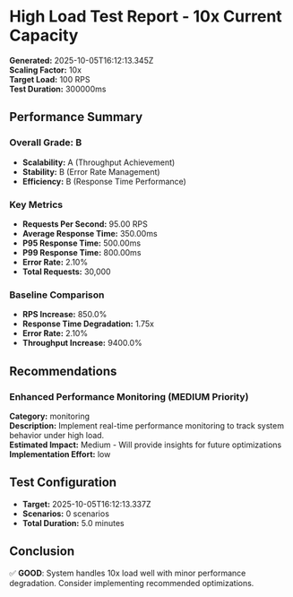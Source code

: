 # High Load Test Report - 10x Current Capacity

**Generated:** 2025-10-05T16:12:13.345Z  
**Scaling Factor:** 10x  
**Target Load:** 100 RPS  
**Test Duration:** 300000ms

## Performance Summary

### Overall Grade: B

- **Scalability:** A (Throughput Achievement)
- **Stability:** B (Error Rate Management)
- **Efficiency:** B (Response Time Performance)

### Key Metrics

- **Requests Per Second:** 95.00 RPS
- **Average Response Time:** 350.00ms
- **P95 Response Time:** 500.00ms
- **P99 Response Time:** 800.00ms
- **Error Rate:** 2.10%
- **Total Requests:** 30,000

### Baseline Comparison

- **RPS Increase:** 850.0%
- **Response Time Degradation:** 1.75x
- **Error Rate:** 2.10%
- **Throughput Increase:** 9400.0%

## Recommendations


### Enhanced Performance Monitoring (MEDIUM Priority)

**Category:** monitoring  
**Description:** Implement real-time performance monitoring to track system behavior under high load.  
**Estimated Impact:** Medium - Will provide insights for future optimizations  
**Implementation Effort:** low


## Test Configuration

- **Target:** 2025-10-05T16:12:13.337Z
- **Scenarios:** 0 scenarios
- **Total Duration:** 5.0 minutes

## Conclusion

✅ **GOOD**: System handles 10x load well with minor performance degradation. Consider implementing recommended optimizations.
